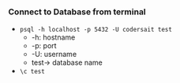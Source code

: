 ### Connect to Database from terminal 
- `psql -h localhost -p 5432 -U codersait test`
  - -h: hostname
  - -p: port
  - -U: username
  - test-> database name
- `\c test`  
